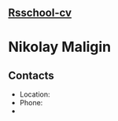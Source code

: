 ## [Rsschool-cv](https://hexlet.io) ##
# Nikolay Maligin # 
## Contacts ##
  * Location:
  * Phone:
  * 
